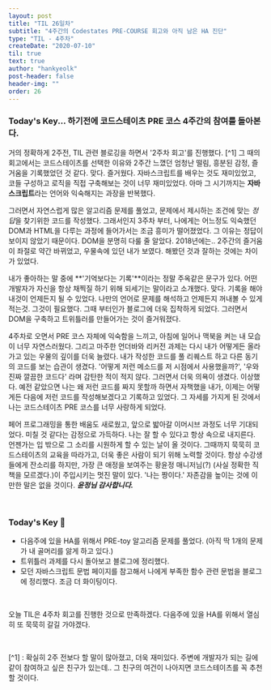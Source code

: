 ```yaml
---
layout: post
title: "TIL 26일차"
subtitle: "4주간의 Codestates PRE-COURSE 회고와 아직 남은 HA 진단"
type: "TIL - 4주차"
createDate: "2020-07-10"
til: true
text: true
author: "hankyeolk"
post-header: false
header-img: ""
order: 26
---
```


### Today's Key... 하기전에 코드스테이츠 PRE 코스 4주간의 참여를 돌아본다. 

거의 정확하게 2주전, TIL 관련 블로깅을 하면서 '2주차 회고'를 진행했다. [^1] 그 때의 회고에서는 코드스테이츠를 선택한 이유와 2주간 느꼈던 엄청난 떨림, 흥분된 감정, 즐거움을 기록했었던 것 같다. 맞다. 즐거웠다. 자바스크립트를 배우는 것도 재미있었고, 코들 구성하고 로직을 직접 구축해보는 것이 너무 재미있었다. 아마 그 시기까지는 **자바스크립트**라는 언어와 익숙해지는 과장을 반복했다.
<br>

그러면서 자연스럽게 많은 알고리즘 문제를 풀었고, 문제에서 제시하는 조건에 맞는 *정답*을 찾기위한 코드를 작성했다. 그래서인지 3주차 부터, 나에게는 어느정도 익숙했던 DOM과 HTML을 다루는 과정에 들어가서는 조금 흥미가 떨어졌었다. 그 이유는 정답이 보이지 않았기 때문이다. DOM을 분명히 다룰 줄 알았다. 2018년에는.. 2주간의 즐거움이 좌절로 약간 바뀌었고, 우물속에 있던 내가 보였다. 해봤던 것과 잘하는 것에는 차이가 있었다.
<br>

내가 좋아하는 말 중에 **'기억보다는 기록'**이라는 정말 주옥같은 문구가 있다. 어떤 개발자가 자신을 항상 채찍질 하기 위해 되세기는 말이라고 소개했다. 맞다. 기록을 해야 내것이 언제든지 될 수 있었다. 나만의 언어로 문제를 해석하고 언제든지 꺼내볼 수 있게 적는것. 그것이 필요했다. 그때 부터인가 블로그에 더욱 집착하게 되었다. 그러면서 DOM을 구축하고 트위틀러를 만들어가는 것이 즐거워졌다.
<br>

4주차로 오면서 PRE 코스 자체에 익숙함을 느끼고, 아침에 일어나 맥북을 켜는 내 모습이 너무 자연스러웠다. 그리고 마주한 언더바와 리커전 과제는 다시 내가 어떻게든 올라가고 있는 우물의 깊이를 더욱 늘렸다. 내가 작성한 코드를 풀 리퀘스트 하고 다른 동기의 코드를 보는 습관이 생겼다. '어떻게 저런 메소드를 저 시점에서 사용했을까?', '우와 진짜 깔끔한 코드다' 라며 감탄한 적이 적지 않다. 그러면서 더욱 의욕이 생겼다. 이상했다. 예전 같았으면 나는 왜 저런 코드를 짜지 못할까 하면서 자책했을 내가, 이제는 어떻게든 다음에 저런 코드를 작성해보겠다고 기록하고 있었다. 그 자세를 가지게 된 것에서 나는 코드스테이츠 PRE 코스를 너무 사랑하게 되었다. 
<br>

페어 프로그래밍을 통한 배움도 새로웠고, 앞으로 밟아갈 이머시브 과정도 너무 기대되었다. 미칠 것 같다는 감정으로 가득하다. 나는 잘 할 수 있다고 항상 속으로 내지른다. 언젠가는 입 밖으로 그 소리를 시원하게 할 수 있는 날이 올 것이다. 그때까지 묵묵히 코드스테이츠의 교육을 따라가고, 더욱 좋은 사람이 되기 위해 노력할 것이다. 항상 수강생들에게 잔소리를 하지만, 가장 큰 애정을 보여주는 황윤정 매니저님(?) (사실 정확한 직책을 모르겠다.)이 주입시키는 멋진 말이 있다. '나는 짱이다.' 자존감을 높이는 것에 이만한 말은 없을 것이다. ***윤정님 감사합니다.***

<br>

### Today's Key 🔑

- 다음주에 있을 HA를 위해서 PRE-toy 알고리즘 문제를 풀었다. (아직 딱 1개의 문제가 내 골머리를 앓게 하고 있다.)
- 트위틀러 과제를 다시 돌아보고 블로그에 정리했다. 
- 모던 자바스크립트 문법 페이지를 참고해서 나에게 부족한 함수 관련 문법을 블로그에 정리했다. 조금 더 화이팅이다.
<br>

오늘 TIL은 4주차 회고를 진행한 것으로 만족하겠다. 다음주에 있을 HA를 위해서 열심히 또 묵묵히 갈길 가야겠다.

<br>

[^1] : 확실히 2주 전보다 할 말이 많아졌고, 더욱 재미있다. 주변에 개발자가 되는 길에 같이 참여하고 싶은 친구가 있는데.. 그 친구의 여건이 나아지면 코드스테이츠를 꼭 추천할 것이다.
